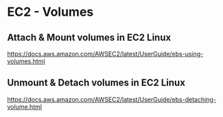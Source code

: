 # EC2 - Volumes

## Attach & Mount volumes in EC2 Linux

https://docs.aws.amazon.com/AWSEC2/latest/UserGuide/ebs-using-volumes.html

## Unmount & Detach volumes in EC2 Linux

https://docs.aws.amazon.com/AWSEC2/latest/UserGuide/ebs-detaching-volume.html